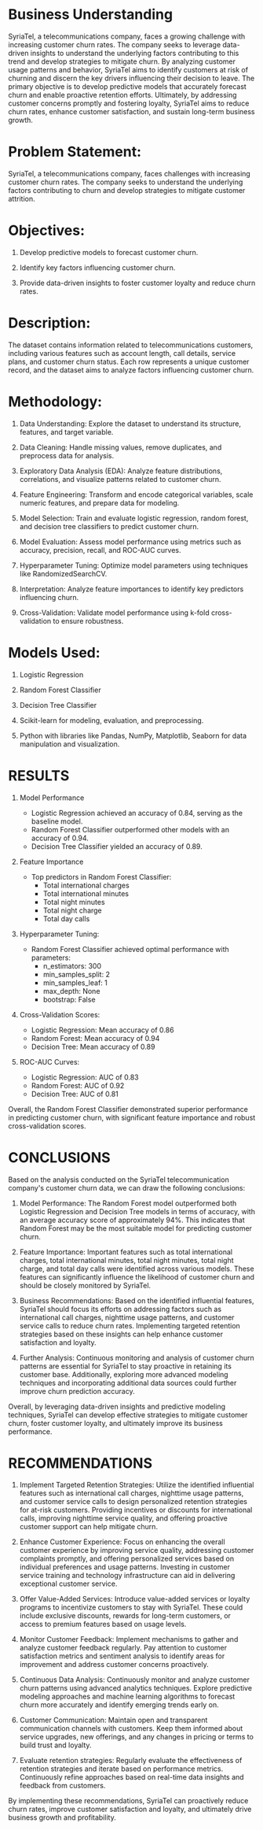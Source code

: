 # Business Understanding

SyriaTel, a telecommunications company, faces a growing challenge with increasing customer churn rates. The company seeks to leverage data-driven insights to understand the underlying factors contributing to this trend and develop strategies to mitigate churn. By analyzing customer usage patterns and behavior, SyriaTel aims to identify customers at risk of churning and discern the key drivers influencing their decision to leave. The primary objective is to develop predictive models that accurately forecast churn and enable proactive retention efforts. Ultimately, by addressing customer concerns promptly and fostering loyalty, SyriaTel aims to reduce churn rates, enhance customer satisfaction, and sustain long-term business growth.

# Problem Statement:

SyriaTel, a telecommunications company, faces challenges with increasing customer churn rates. The company seeks to understand the underlying factors contributing to churn and develop strategies to mitigate customer attrition.

# Objectives:

1. Develop predictive models to forecast customer churn.
 
2. Identify key factors influencing customer churn.
 
3. Provide data-driven insights to foster customer loyalty and reduce churn rates.

# Description:

The dataset contains information related to telecommunications customers, including various features such as account length, call details, service plans, and customer churn status. Each row represents a unique customer record, and the dataset aims to analyze factors influencing customer churn.

# Methodology:

1. Data Understanding: Explore the dataset to understand its structure, features, and target variable.

2. Data Cleaning: Handle missing values, remove duplicates, and preprocess data for analysis.

3. Exploratory Data Analysis (EDA): Analyze feature distributions, correlations, and visualize patterns related to customer churn.

4. Feature Engineering: Transform and encode categorical variables, scale numeric features, and prepare data for modeling.

5. Model Selection: Train and evaluate logistic regression, random forest, and decision tree classifiers to predict customer churn.

6. Model Evaluation: Assess model performance using metrics such as accuracy, precision, recall, and ROC-AUC curves.

7. Hyperparameter Tuning: Optimize model parameters using techniques like RandomizedSearchCV.

8. Interpretation: Analyze feature importances to identify key predictors influencing churn.

9. Cross-Validation: Validate model performance using k-fold cross-validation to ensure robustness.

# Models Used:

1. Logistic Regression
   
2. Random Forest Classifier
 
3. Decision Tree Classifier
   
4. Scikit-learn for modeling, evaluation, and preprocessing.

5. Python with libraries like Pandas, NumPy, Matplotlib, Seaborn for data manipulation and visualization.
   
# RESULTS

1. Model Performance
   - Logistic Regression achieved an accuracy of 0.84, serving as the baseline model.
   - Random Forest Classifier outperformed other models with an accuracy of 0.94.
   - Decision Tree Classifier yielded an accuracy of 0.89.

2. Feature Importance
   - Top predictors in Random Forest Classifier:
     - Total international charges
     - Total international minutes
     - Total night minutes
     - Total night charge
     - Total day calls

3. Hyperparameter Tuning:
   - Random Forest Classifier achieved optimal performance with parameters:
     - n_estimators: 300
     - min_samples_split: 2
     - min_samples_leaf: 1
     - max_depth: None
     - bootstrap: False

4. Cross-Validation Scores:
   - Logistic Regression: Mean accuracy of 0.86
   - Random Forest: Mean accuracy of 0.94
   - Decision Tree: Mean accuracy of 0.89

5. ROC-AUC Curves:
   - Logistic Regression: AUC of 0.83
   - Random Forest: AUC of 0.92
   - Decision Tree: AUC of 0.81

Overall, the Random Forest Classifier demonstrated superior performance in predicting customer churn, with significant feature importance and robust cross-validation scores.

# CONCLUSIONS

Based on the analysis conducted on the SyriaTel telecommunication company's customer churn data, we can draw the following conclusions:

1. Model Performance: The Random Forest model outperformed both Logistic Regression and Decision Tree models in terms of accuracy, with an average accuracy score of approximately 94%. This indicates that Random Forest may be the most suitable model for predicting customer churn.

2. Feature Importance: Important features such as total international charges, total international minutes, total night minutes, total night charge, and total day calls were identified across various models. These features can significantly influence the likelihood of customer churn and should be closely monitored by SyriaTel.

3. Business Recommendations: Based on the identified influential features, SyriaTel should focus its efforts on addressing factors such as international call charges, nighttime usage patterns, and customer service calls to reduce churn rates. Implementing targeted retention strategies based on these insights can help enhance customer satisfaction and loyalty.

4. Further Analysis: Continuous monitoring and analysis of customer churn patterns are essential for SyriaTel to stay proactive in retaining its customer base. Additionally, exploring more advanced modeling techniques and incorporating additional data sources could further improve churn prediction accuracy.

Overall, by leveraging data-driven insights and predictive modeling techniques, SyriaTel can develop effective strategies to mitigate customer churn, foster customer loyalty, and ultimately improve its business performance.

# RECOMMENDATIONS

1. Implement Targeted Retention Strategies: Utilize the identified influential features such as international call charges, nighttime usage patterns, and customer service calls to design personalized retention strategies for at-risk customers. Providing incentives or discounts for international calls, improving nighttime service quality, and offering proactive customer support can help mitigate churn.

2. Enhance Customer Experience: Focus on enhancing the overall customer experience by improving service quality, addressing customer complaints promptly, and offering personalized services based on individual preferences and usage patterns. Investing in customer service training and technology infrastructure can aid in delivering exceptional customer service.

3. Offer Value-Added Services: Introduce value-added services or loyalty programs to incentivize customers to stay with SyriaTel. These could include exclusive discounts, rewards for long-term customers, or access to premium features based on usage levels.

4. Monitor Customer Feedback: Implement mechanisms to gather and analyze customer feedback regularly. Pay attention to customer satisfaction metrics and sentiment analysis to identify areas for improvement and address customer concerns proactively.

5. Continuous Data Analysis: Continuously monitor and analyze customer churn patterns using advanced analytics techniques. Explore predictive modeling approaches and machine learning algorithms to forecast churn more accurately and identify emerging trends early on.

6. Customer Communication: Maintain open and transparent communication channels with customers. Keep them informed about service upgrades, new offerings, and any changes in pricing or terms to build trust and loyalty.

7. Evaluate retention strategies: Regularly evaluate the effectiveness of retention strategies and iterate based on performance metrics. Continuously refine approaches based on real-time data insights and feedback from customers.

By implementing these recommendations, SyriaTel can proactively reduce churn rates, improve customer satisfaction and loyalty, and ultimately drive business growth and profitability.
